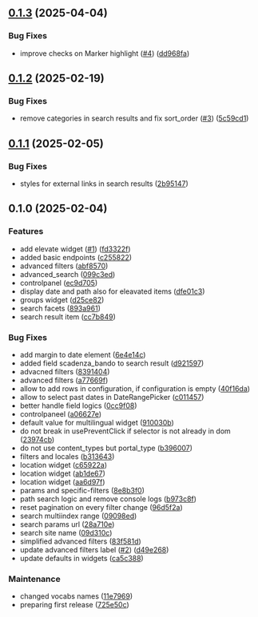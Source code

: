 

## [0.1.3](https://github.com/RegioneER/volto-rer-search/compare/v0.1.2...v0.1.3) (2025-04-04)


### Bug Fixes

* improve checks on Marker highlight ([#4](https://github.com/RegioneER/volto-rer-search/issues/4)) ([dd968fa](https://github.com/RegioneER/volto-rer-search/commit/dd968fa06c063889d9e18170a9d783c4e20af423))

## [0.1.2](https://github.com/RegioneER/volto-rer-search/compare/v0.1.1...v0.1.2) (2025-02-19)


### Bug Fixes

* remove categories in search results and fix sort_order ([#3](https://github.com/RegioneER/volto-rer-search/issues/3)) ([5c59cd1](https://github.com/RegioneER/volto-rer-search/commit/5c59cd1efd7dec5952e24898a4c37780644429d8))

## [0.1.1](https://github.com/RegioneER/volto-rer-search/compare/v0.1.0...v0.1.1) (2025-02-05)


### Bug Fixes

* styles for external links in search results ([2b95147](https://github.com/RegioneER/volto-rer-search/commit/2b95147b6b81578af85a7e26f2e4efbe52fcac9e))

## 0.1.0 (2025-02-04)


### Features

* add elevate widget ([#1](https://github.com/RegioneER/volto-rer-search/issues/1)) ([fd3322f](https://github.com/RegioneER/volto-rer-search/commit/fd3322fd5cd6dd228d3be1a9f282166f4f3a85f8))
* added basic endpoints ([c255822](https://github.com/RegioneER/volto-rer-search/commit/c255822292463e56f9127745b639176e5a6b2fc4))
* advanced filters ([abf8570](https://github.com/RegioneER/volto-rer-search/commit/abf8570dfcea7d48c7b22ef434c79aaa395e2d28))
* advanced_search ([099c3ed](https://github.com/RegioneER/volto-rer-search/commit/099c3ed7d64f6d9d1d4ec64f61584b03f8b3da5c))
* controlpanel ([ec9d705](https://github.com/RegioneER/volto-rer-search/commit/ec9d705a344104a6e71b87a9e972cb3ce8814afc))
* display date and path also for eleavated items ([dfe01c3](https://github.com/RegioneER/volto-rer-search/commit/dfe01c3dc12efb19cd4cc906b7621b6817a5fafd))
* groups widget ([d25ce82](https://github.com/RegioneER/volto-rer-search/commit/d25ce82bdb0ccf5d382bfb71ad3e56684d7c414e))
* search facets ([893a961](https://github.com/RegioneER/volto-rer-search/commit/893a9613ec51caf31fd5ecf60bd6baa9d9dca2dd))
* search result item ([cc7b849](https://github.com/RegioneER/volto-rer-search/commit/cc7b849c6932952b665f2eb29b2ff81cc0837a32))


### Bug Fixes

* add margin to date element ([6e4e14c](https://github.com/RegioneER/volto-rer-search/commit/6e4e14c795c8777869b816a4f33d637b28fccfb8))
* added field scadenza_bando to search result ([d921597](https://github.com/RegioneER/volto-rer-search/commit/d92159764efa912f7c69a0b36526d809c0edb69e))
* advacned filters ([8391404](https://github.com/RegioneER/volto-rer-search/commit/83914043c5fa9fcf2f8b3f9503ad4c84389c0f5d))
* advanced filters ([a77669f](https://github.com/RegioneER/volto-rer-search/commit/a77669f688954bbacf9e31cfb9edf035a348e26d))
* allow to add rows in configuration, if configuration is empty ([40f16da](https://github.com/RegioneER/volto-rer-search/commit/40f16da1b182ceb84b4e1945588eacc7d4502713))
* allow to select past dates in DateRangePicker ([c011457](https://github.com/RegioneER/volto-rer-search/commit/c01145757e2e42f777389ca60cd2af2b91ba3ff0))
* better handle field logics ([0cc9f08](https://github.com/RegioneER/volto-rer-search/commit/0cc9f08a4aa3ba724571dfc56365d99d1784ab0d))
* controlpaneel ([a06627e](https://github.com/RegioneER/volto-rer-search/commit/a06627e534c4b2a718e3d196dca89b0a03ca58ad))
* default value for multilingual widget ([910030b](https://github.com/RegioneER/volto-rer-search/commit/910030b1257d274499f0529081358cf56aba4ae9))
* do not break in usePreventClick if selector is not already in dom ([23974cb](https://github.com/RegioneER/volto-rer-search/commit/23974cb132766bd748826ffd482a3109475215cb))
* do not use content_types but portal_type ([b396007](https://github.com/RegioneER/volto-rer-search/commit/b396007057107f41e59dbcb275b53b433dd331a0))
* filters and locales ([b313643](https://github.com/RegioneER/volto-rer-search/commit/b313643de34c6bb64a0aa05d46f1273336bb419f))
* location widget ([c65922a](https://github.com/RegioneER/volto-rer-search/commit/c65922a7b2ca4736d7fd9bdfd150186babe8982d))
* location widget ([ab1de67](https://github.com/RegioneER/volto-rer-search/commit/ab1de67a5a2df370ab300b3b003cf71035461990))
* location widget ([aa6d97f](https://github.com/RegioneER/volto-rer-search/commit/aa6d97f86bd27d0a8d376e32549b9c2b55c5eb5c))
* params and specific-filters ([8e8b3f0](https://github.com/RegioneER/volto-rer-search/commit/8e8b3f00efd6bcbbe5e2311fe820028025668cb8))
* path search logic and remove console logs ([b973c8f](https://github.com/RegioneER/volto-rer-search/commit/b973c8f27bab37e10c7a94227d9f62e637bdcfb2))
* reset pagination on every filter change ([96d5f2a](https://github.com/RegioneER/volto-rer-search/commit/96d5f2a5f9ae7c18df1d671c1006ce824b2f8d58))
* search multiindex range ([09098ed](https://github.com/RegioneER/volto-rer-search/commit/09098ed9ad974713714a390cd1c472f5d5f87dee))
* search params url ([28a710e](https://github.com/RegioneER/volto-rer-search/commit/28a710e259e3cb785dfcb8883f7ce8cccae9d0a8))
* search site name ([09d310c](https://github.com/RegioneER/volto-rer-search/commit/09d310c4142db356ac7225efead532a666d6831c))
* simplified advanced filters ([83f581d](https://github.com/RegioneER/volto-rer-search/commit/83f581d652f5756b6bdaa691f2caf876c70ec5f0))
* update advanced filters label ([#2](https://github.com/RegioneER/volto-rer-search/issues/2)) ([d49e268](https://github.com/RegioneER/volto-rer-search/commit/d49e268cd342101b5a6f5b7c619b82ed7cc22150))
* update defaults in widgets ([ca5c388](https://github.com/RegioneER/volto-rer-search/commit/ca5c38833def9d8c1fcb4aaa74fde24f3b0afaa5))


### Maintenance

* changed vocabs names ([11e7969](https://github.com/RegioneER/volto-rer-search/commit/11e79698a2056ad5f12ec42681c688234eeae081))
* preparing first release ([725e50c](https://github.com/RegioneER/volto-rer-search/commit/725e50c443505770d5137101aa6be9f50664d145))